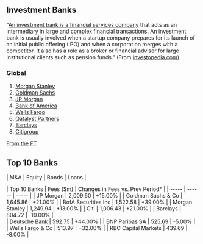 ## Investment Banks

"[An investment bank is a financial services company](https://www.investopedia.com/terms/i/investmentbank.asp#citation-1) that acts as an intermediary in large and complex financial transactions. An investment bank is usually involved when a startup company prepares for its launch of an initial public offering (IPO) and when a corporation merges with a competitor. It also has a role as a broker or financial adviser for large institutional clients such as pension funds." (From [investopedia.com](https://www.investopedia.com))

### Global
1. [Morgan Stanley](https://www.morganstanley.com/about-us-ir)
2. [Goldman Sachs](https://www.goldmansachs.com/investor-relations/presentations/index.html)
3. [JP Morgan](https://www.jpmorganchase.com/ir/events)
4. [Bank of America](https://www.bankofamerica.com/)
5. [Wells Fargo](https://www.wellsfargo.com/)
6. [Qatalyst Partners](https://www.qatalyst.com/)
7. [Barclays](https://home.barclays/)
8. [Citigroup](https://www.citigroup.jp/jp/index.html)


[From the FT](https://markets.ft.com/data/league-tables/tables-and-trends/)

## Top 10 Banks	

| M&A | Equity | Bonds | Loans |

| Top 10 Banks	| Fees
($m)	| Changes in Fees
vs. Prev Period* | 
| ----- | ------ | ----- | 
| JP Morgan	| 2,009.60	| +15.00%	|
| Goldman Sachs & Co	| 1,645.86	| +21.00%	|
| BofA Securities Inc	| 1,522.58	| +39.00%	|
| Morgan Stanley	| 1,249.94	| +13.00%	|
| Citi	| 1,006.43	| +21.00%	| 
| Barclays	| 804.72	| -10.00% | 	
| Deutsche Bank	| 592.75	| +44.00%	| 
| BNP Paribas SA	| 525.69	| -5.00%	|
| Wells Fargo & Co	| 513.97	| +32.00%	|
| RBC Capital Markets	| 439.69	| -8.00%	| 
